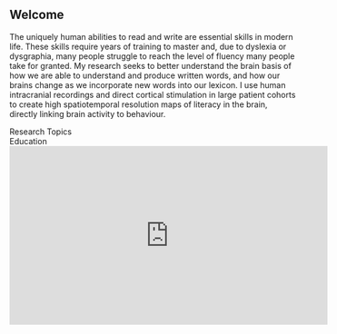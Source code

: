 ## Welcome

The uniquely human abilities to read and write are essential skills in modern life. These skills require years of training to master and, due to dyslexia or dysgraphia, many people struggle to reach the level of fluency many people take for granted. My research seeks to better understand the brain basis of how we are able to understand and produce written words, and how our brains change as we incorporate new words into our lexicon. I use human intracranial recordings and direct cortical stimulation in large patient cohorts to create high spatiotemporal resolution maps of literacy in the brain, directly linking brain activity to behaviour. 

<div class="row">
	<div class="column">
  	Research Topics
	</div>

  <div class="column">
  Education	
  </div>
</div>

<iframe width="560" height="315" src="https://www.youtube.com/embed/gABVHQTcC-w" title="YouTube video player" frameborder="0" allow="accelerometer; autoplay; clipboard-write; encrypted-media; gyroscope; picture-in-picture" allowfullscreen></iframe>
